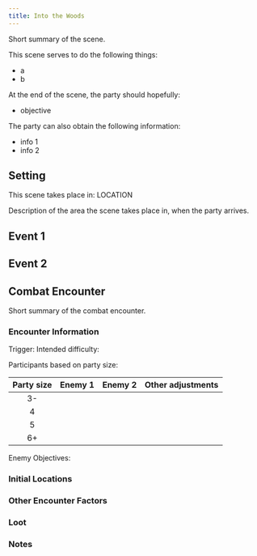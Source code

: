 ```yaml
---
title: Into the Woods
---
```


Short summary of the scene.

This scene serves to do the following things:

- a
- b

At the end of the scene, the party should hopefully:

- objective

The party can also obtain the following information:

- info 1
- info 2

## Setting

This scene takes place in: LOCATION

Description of the area the scene takes place in, when the party arrives.

## Event 1

## Event 2

## Combat Encounter

Short summary of the combat encounter.

### Encounter Information

Trigger:
Intended difficulty:

Participants based on party size:

| Party size | Enemy 1 | Enemy 2 | Other adjustments |
|:-:|:-:|:-:|-|
| 3- |  |  |  |
| 4  |  |  |  |
| 5  |  |  |  |
| 6+ |  |  |  |

Enemy Objectives:

### Initial Locations

### Other Encounter Factors

### Loot

### Notes
